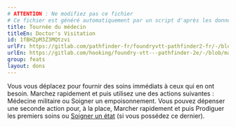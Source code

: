 ```yaml
---
# ATTENTION : Ne modifiez pas ce fichier
# Ce fichier est généré automatiquement par un script d'après les données du module Foundry VTT officiel et de sa traduction
title: Tournée du médecin
titleEn: Doctor's Visitation
id: 1fBHZpM3Z3MQtzvi
urlFr: https://gitlab.com/pathfinder-fr/foundryvtt-pathfinder2-fr/-/blob/master/data/feats/1fBHZpM3Z3MQtzvi.htm
urlEn: https://gitlab.com/hooking/foundry-vtt---pathfinder-2e/-/blob/master/packs/data/feats.db/doctor-s-visitation.json
group: feats
layout: dons
---
```

Vous vous déplacez pour fournir des soins immédiats à ceux qui en ont besoin. <a class="entity-link" data-pack="pf2e.actionspf2e" data-id="Bcxarzksqt9ezrs6" draggable="true">Marchez rapidement</a> et puis utilisez une des actions suivantes : <a class="entity-link" data-pack="pf2e.feats-srd" data-id="wYerMk6F1RZb0Fwt" draggable="true">Médecine militaire</a> ou <a class="entity-link" data-pack="pf2e.actionspf2e" data-id="KjoCEEmPGTeFE4hh" draggable="true">Soigner un empoisonnement</a>. Vous pouvez dépenser une seconde action pour, à la place, Marcher rapidement et puis <a class="entity-link" data-pack="pf2e.actionspf2e" data-id="MHLuKy4nQO2Z4Am1" draggable="true">Prodiguer les premiers soins</a> ou [Soigner un état](soigner-un-état.md) (si vous possédez ce dernier).



